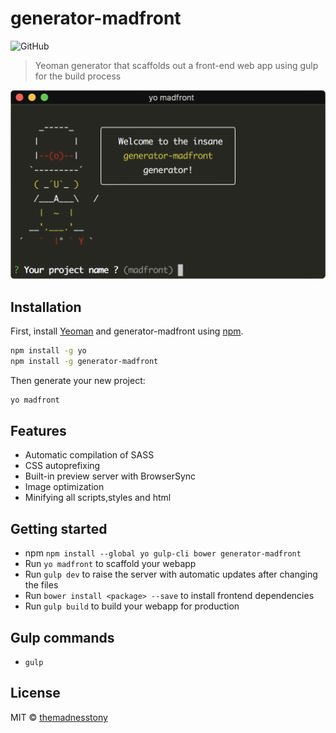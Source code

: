 # generator-madfront 
![GitHub](https://img.shields.io/github/license/mashape/apistatus.svg?style=flat-square)

> Yeoman generator that scaffolds out a front-end web app using gulp for the build process

![](screenshot.png)

## Installation

First, install [Yeoman](http://yeoman.io) and generator-madfront using [npm](https://www.npmjs.com/).

```bash
npm install -g yo
npm install -g generator-madfront
```

Then generate your new project:

```bash
yo madfront
```

## Features
- Automatic compilation of SASS
- CSS autoprefixing
- Built-in preview server with BrowserSync
- Image optimization
- Minifying all scripts,styles and html

## Getting started
- npm ```npm install --global yo gulp-cli bower generator-madfront```
- Run ```yo madfront``` to scaffold your webapp
- Run ```gulp dev``` to raise the server with automatic updates after changing the files
- Run ```bower install <package> --save``` to install frontend dependencies
- Run ```gulp build``` to build your webapp for production

## Gulp commands
- `gulp `

## License

MIT © [themadnesstony](https://github.com/themadnesstony)


[npm-image]: https://badge.fury.io/js/generator-madfront.svg
[npm-url]: https://npmjs.org/package/generator-madfront
[travis-image]: https://travis-ci.org//generator-madfront.svg?branch=master
[travis-url]: https://travis-ci.org//generator-madfront
[daviddm-image]: https://david-dm.org//generator-madfront.svg?theme=shields.io
[daviddm-url]: https://david-dm.org//generator-madfront
